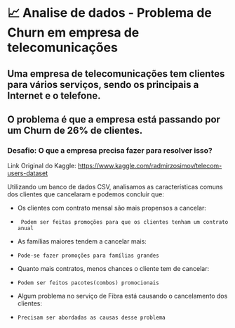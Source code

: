 # :chart_with_upwards_trend: Analise de dados - Problema de Churn em empresa de telecomunicações

## Uma empresa de telecomunicações tem clientes para vários serviços, sendo os principais a Internet e o telefone.

## O problema é que a empresa está passando por um Churn de 26% de clientes.

### Desafio: O que a empresa precisa fazer para resolver isso?

Link Original do Kaggle: https://www.kaggle.com/radmirzosimov/telecom-users-dataset

Utilizando um banco de dados CSV, analisamos as características comuns dos clientes que cancelaram e podemos concluir que:
- Os clientes com contrato mensal são mais propensos a cancelar:
-      Podem ser feitas promoções para que os clientes tenham um contrato anual
    
- As famílias maiores tendem a cancelar mais:
-     Pode-se fazer promoções para famílias grandes
    
- Quanto mais contratos, menos chances o cliente tem de cancelar:
-     Podem ser feitos pacotes(combos) promocionais
    
- Algum problema no serviço de Fibra está causando o cancelamento dos clientes:
-     Precisam ser abordadas as causas desse problema
